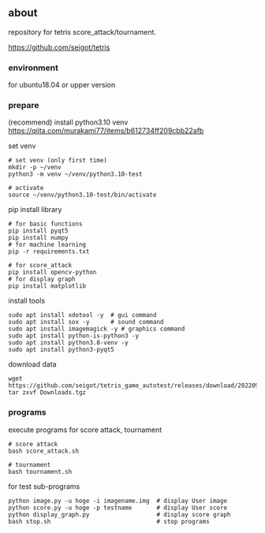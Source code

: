 ## about

repository for tetris score_attack/tournament.

https://github.com/seigot/tetris

### environment

for ubuntu18.04 or upper version

### prepare

(recommend) install python3.10 venv  
https://qiita.com/murakami77/items/b612734ff209cbb22afb

set venv

```
# set venv (only first time)
mkdir -p ~/venv
python3 -m venv ~/venv/python3.10-test

# activate
source ~/venv/python3.10-test/bin/activate
```

pip install library

```
# for basic functions
pip install pyqt5
pip install numpy
# for machine learning
pip -r requirements.txt

# for score_attack
pip install opencv-python
# for display graph
pip install matplotlib
```

install tools

```
sudo apt install xdotool -y  # gui command
sudo apt install sox -y      # sound command
sudo apt install imagemagick -y # graphics command
sudo apt install python-is-python3 -y
sudo apt install python3.8-venv -y
sudo apt install python3-pyqt5 
```

download data

```
wget https://github.com/seigot/tetris_game_autotest/releases/download/20220901/Downloads.tgz
tar zxvf Downloads.tgz
```

### programs

execute programs for score attack, tournament

```
# score attack
bash score_attack.sh

# tournament
bash tournament.sh
```

for test sub-programs

```
python image.py -u hoge -i imagename.img  # display User image
python score.py -u hoge -p testname       # display User score
python display_graph.py                   # display score graph
bash stop.sh                              # stop programs
```
